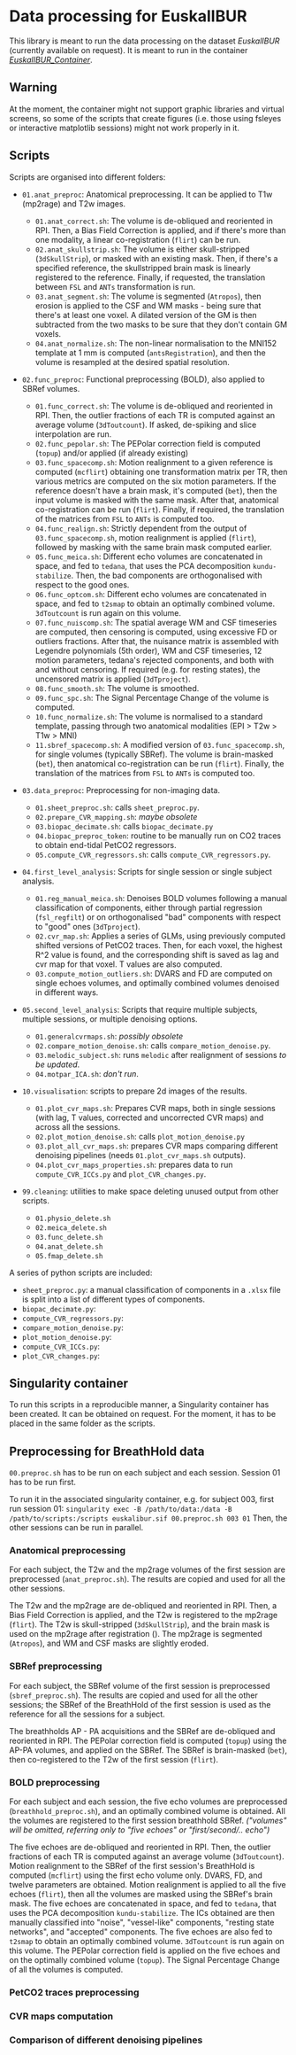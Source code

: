 Data processing for EuskalIBUR
==============================

This library is meant to run the data processing on the dataset *EuskalIBUR* (currently available on request).
It is meant to run in the container [*EuskalIBUR_Container*](https://git.bcbl.eu/smoia/euskalibur_container).

Warning
-------
At the moment, the container might not support graphic libraries and virtual screens, so some of the scripts that create figures (i.e. those using fsleyes or interactive matplotlib sessions) might not work properly in it. 

Scripts
-------

Scripts are organised into different folders:
- `01.anat_preproc`: Anatomical preprocessing. It can be applied to T1w (mp2rage) and T2w images.
	- `01.anat_correct.sh`: The volume is de-obliqued and reoriented in RPI. Then, a Bias Field Correction is applied, and if there's more than one modality, a linear co-registration (`flirt`) can be run. 
	- `02.anat_skullstrip.sh`: The volume is either skull-stripped (`3dSkullStrip`), or masked with an existing mask. Then, if there's a specified reference, the skullstripped brain mask is linearly registered to the reference. Finally, if requested, the translation between `FSL` and `ANTs` transformation is run.
	- `03.anat_segment.sh`: The volume is segmented (`Atropos`), then erosion is applied to the CSF and WM masks - being sure that there's at least one voxel. A dilated version of the GM is then subtracted from the two masks to be sure that they don't contain GM voxels.
	- `04.anat_normalize.sh`: The non-linear normalisation to the MNI152 template at 1 mm is computed (`antsRegistration`), and then the volume is resampled at the desired spatial resolution.

- `02.func_preproc`: Functional preprocessing (BOLD), also applied to SBRef volumes.
	- `01.func_correct.sh`: The volume is de-obliqued and reoriented in RPI. Then, the outlier fractions of each TR is computed against an average volume (`3dToutcount`). If asked, de-spiking and slice interpolation are run.
	- `02.func_pepolar.sh`: The PEPolar correction field is computed (`topup`) and/or applied (if already existing)
	- `03.func_spacecomp.sh`: Motion realignment to a given reference is computed (`mcflirt`) obtaining one transformation matrix per TR, then various metrics are computed on the six motion parameters. If the reference doesn't have a brain mask, it's computed (`bet`), then the input volume is masked with the same mask. After that, anatomical co-registration can be run (`flirt`). Finally, if required, the translation of the matrices from `FSL` to `ANTs` is computed too.
	- `04.func_realign.sh`: Strictly dependent from the output of `03.func_spacecomp.sh`, motion realignment is applied (`flirt`), followed by masking with the same brain mask computed earlier.
	- `05.func_meica.sh`: Different echo volumes are concatenated in space, and fed to `tedana`, that uses the PCA decomposition `kundu-stabilize`. Then, the bad components are orthogonalised with respect to the good ones.
	- `06.func_optcom.sh`: Different echo volumes are concatenated in space, and fed to `t2smap` to obtain an optimally combined volume. `3dToutcount` is run again on this volume.
	- `07.func_nuiscomp.sh`: The spatial average WM and CSF timeseries are computed, then censoring is computed, using excessive FD or outliers fractions. After that, the nuisance matrix is assembled with Legendre polynomials (5th order), WM and CSF timeseries, 12 motion parameters, tedana's rejected components, and both with and without censoring. If required (e.g. for resting states), the uncensored matrix is applied (`3dTproject`).
	- `08.func_smooth.sh`: The volume is smoothed.
	- `09.func_spc.sh`: The Signal Percentage Change of the volume is computed.
	- `10.func_normalize.sh`: The volume is normalised to a standard template, passing through two anatomical modalities (EPI > T2w > T1w > MNI)
	- `11.sbref_spacecomp.sh`: A modified version of `03.func_spacecomp.sh`, for single volumes (typically SBRef). The volume is brain-masked (`bet`), then anatomical co-registration can be run (`flirt`). Finally, the translation of the matrices from `FSL` to `ANTs` is computed too.

- `03.data_preproc`: Preprocessing for non-imaging data.
	- `01.sheet_preproc.sh`: calls `sheet_preproc.py`.
	- `02.prepare_CVR_mapping.sh`: *maybe obsolete*
	- `03.biopac_decimate.sh`: calls `biopac_decimate.py`
	- `04.biopac_preproc_token`: routine to be manually run on CO2 traces to obtain end-tidal PetCO2 regressors.
	- `05.compute_CVR_regressors.sh`: calls `compute_CVR_regressors.py`.

- `04.first_level_analysis`: Scripts for single session or single subject analysis.
	- `01.reg_manual_meica.sh`: Denoises BOLD volumes following a manual classification of components, either through partial regression (`fsl_regfilt`) or on orthogonalised "bad" components with respect to "good" ones (`3dTproject`).
	- `02.cvr_map.sh`: Applies a series of GLMs, using previously computed shifted versions of PetCO2 traces. Then, for each voxel, the highest R^2 value is found, and the corresponding shift is saved as lag and cvr map for that voxel. T values are also computed.
	- `03.compute_motion_outliers.sh`: DVARS and FD are computed on single echoes volumes, and optimally combined volumes denoised in different ways.

- `05.second_level_analysis`: Scripts that require multiple subjects, multiple sessions, or multiple denoising options.
	- `01.generalcvrmaps.sh`: *possibly obsolete*
	- `02.compare_motion_denoise.sh`: calls `compare_motion_denoise.py`.
	- `03.melodic_subject.sh`: runs `melodic` after realignment of sessions *to be updated*.
	- `04.motpar_ICA.sh`: *don't run*.

- `10.visualisation`: scripts to prepare 2d images of the results.
	- `01.plot_cvr_maps.sh`: Prepares CVR maps, both in single sessions (with lag, T values, corrected and uncorrected CVR maps) and across all the sessions.
	- `02.plot_motion_denoise.sh`: calls `plot_motion_denoise.py`
	- `03.plot_all_cvr_maps.sh`: prepares CVR maps comparing different denoising pipelines (needs `01.plot_cvr_maps.sh` outputs).
	- `04.plot_cvr_maps_properties.sh`: prepares data to run `compute_CVR_ICCs.py` and `plot_CVR_changes.py`.

- `99.cleaning`: utilities to make space deleting unused output from other scripts.
	- `01.physio_delete.sh`
	- `02.meica_delete.sh`
	- `03.func_delete.sh`
	- `04.anat_delete.sh`
	- `05.fmap_delete.sh`

A series of python scripts are included:
- `sheet_preproc.py`: a manual classification of components in a `.xlsx` file is split into a list of different types of components.
- `biopac_decimate.py`: 
- `compute_CVR_regressors.py`: 
- `compare_motion_denoise.py`: 
- `plot_motion_denoise.py`: 
- `compute_CVR_ICCs.py`: 
- `plot_CVR_changes.py`: 


Singularity container
---------------------
To run this scripts in a reproducible manner, a Singularity container has been created. It can be obtained on request. For the moment, it has to be placed in the same folder as the scripts.


Preprocessing for BreathHold data
---------------------------------
`00.preproc.sh` has to be run on each subject and each session. Session 01 has to be run first.

To run it in the associated singularity container, e.g. for subject 003, first run session 01:
`singularity exec -B /path/to/data:/data -B /path/to/scripts:/scripts euskalibur.sif 00.preproc.sh 003 01`
Then, the other sessions can be run in parallel.


### Anatomical preprocessing
For each subject, the T2w and the mp2rage volumes of the first session are preprocessed (`anat_preproc.sh`). The results are copied and used for all the other sessions.

The T2w and the mp2rage are de-obliqued and reoriented in RPI. Then, a Bias Field Correction is applied, and the T2w is registered to the mp2rage (`flirt`). 
The T2w is skull-stripped (`3dSkullStrip`), and the brain mask is used on the mp2rage after registration ().
The mp2rage is segmented (`Atropos`), and WM and CSF masks are slightly eroded.


### SBRef preprocessing
For each subject, the SBRef volume of the first session is preprocessed (`sbref_preproc.sh`). The results are copied and used for all the other sessions; the SBRef of the BreathHold of the first session is used as the reference for all the sessions for a subject.

The breathholds AP - PA acquisitions and the SBRef are de-obliqued and reoriented in RPI.
The PEPolar correction field is computed (`topup`) using the AP-PA volumes, and applied on the SBRef.
The SBRef is brain-masked (`bet`), then co-registered to the T2w of the first session (`flirt`). 


### BOLD preprocessing
For each subject and each session, the five echo volumes are preprocessed (`breathhold_preproc.sh`), and an optimally combined volume is obtained. All the volumes are registered to the first session breathhold SBRef.
*("volumes" will be omitted, referring only to "five echoes" or "first/second/.. echo")*

The five echoes are de-obliqued and reoriented in RPI. Then, the outlier fractions of each TR is computed against an average volume (`3dToutcount`).
Motion realignment to the SBRef of the first session's BreathHold is computed (`mcflirt`) using the first echo volume only. DVARS, FD, and twelve parameters are obtained. 
Motion realignment is applied to all the five echoes (`flirt`), then all the volumes are masked using the SBRef's brain mask.
The five echoes are concatenated in space, and fed to `tedana`, that uses the PCA decomposition `kundu-stabilize`. The ICs obtained are then manually classified into "noise", "vessel-like" components, "resting state networks", and "accepted" components.
The five echoes are also fed to `t2smap` to obtain an optimally combined volume. `3dToutcount` is run again on this volume.
The PEPolar correction field is applied on the five echoes and on the optimally combined volume (`topup`).
The Signal Percentage Change of all the volumes is computed.


### PetCO2 traces preprocessing


### CVR maps computation


### Comparison of different denoising pipelines